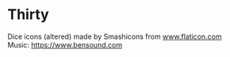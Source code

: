 # Thirty
Dice icons (altered) made by Smashicons from www.flaticon.com <br>
Music: https://www.bensound.com
